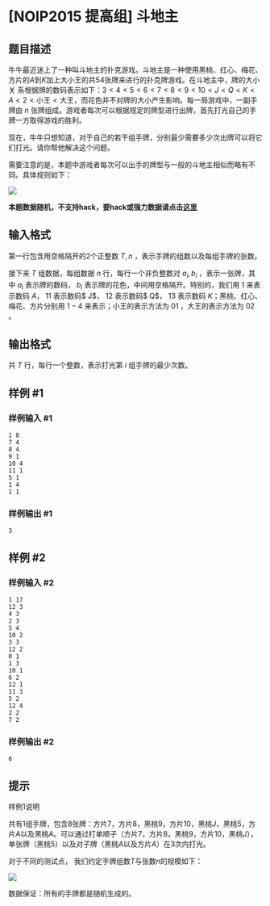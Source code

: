# [NOIP2015 提高组] 斗地主

## 题目描述

牛牛最近迷上了一种叫斗地主的扑克游戏。斗地主是一种使用黑桃、红心、梅花、方片的$A$到$K$加上大小王的共$54$张牌来进行的扑克牌游戏。在斗地主中，牌的大小关 系根据牌的数码表示如下：$3<4<5<6<7<8<9<10<J<Q<K<A<2<\text{小王}<\text{大王}$，而花色并不对牌的大小产生影响。每一局游戏中，一副手牌由 $n$ 张牌组成。游戏者每次可以根据规定的牌型进行出牌，首先打光自己的手牌一方取得游戏的胜利。

现在，牛牛只想知道，对于自己的若干组手牌，分别最少需要多少次出牌可以将它们打光。请你帮他解决这个问题。

需要注意的是，本题中游戏者每次可以出手的牌型与一般的斗地主相似而略有不同。具体规则如下：

 ![](https://cdn.luogu.com.cn/upload/pic/1827.png) 

**本题数据随机，不支持hack，要hack或强力数据请点击[这里](https://www.luogu.org/problem/P2540)**


## 输入格式

第一行包含用空格隔开的2个正整数 $T,n$ ，表示手牌的组数以及每组手牌的张数。

接下来 $T$ 组数据，每组数据 $n$ 行，每行一个非负整数对 $a_i,b_i$ ，表示一张牌，其中 $a_i$ 表示牌的数码， $b_i$ 表示牌的花色，中间用空格隔开。特别的，我们用 $1$ 来表示数码 $A$， $11$ 表示数码$ J$， $12$ 表示数码$ Q$， $13$ 表示数码 $K$；黑桃、红心、梅花、方片分别用 $1-4$ 来表示；小王的表示方法为 $01$ ，大王的表示方法为 $02$ 。

## 输出格式

共 $T$ 行，每行一个整数，表示打光第 $i$ 组手牌的最少次数。

## 样例 #1

### 样例输入 #1
```
1 8
7 4
8 4
9 1
10 4
11 1
5 1
1 4
1 1
```

### 样例输出 #1

```
3
```

## 样例 #2

### 样例输入 #2
```
1 17
12 3
4 3
2 3
5 4
10 2
3 3
12 2
0 1
1 3
10 1
6 2
12 1
11 3
5 2
12 4
2 2
7 2
```

### 样例输出 #2

```
6
```

## 提示

样例1说明


共有$1$组手牌，包含8张牌：方片$7$，方片$8$，黑桃$9$，方片$10$，黑桃$J$，黑桃$5$，方片$A$以及黑桃$A$。可以通过打单顺子（方片$7$，方片$8$，黑桃$9$，方片$10$，黑桃$J$），单张牌（黑桃$5$）以及对子牌（黑桃$A$以及方片$A$）在$3$次内打光。

对于不同的测试点， 我们约定手牌组数$T$与张数$n$的规模如下：

 ![](https://cdn.luogu.com.cn/upload/pic/1828.png) 

数据保证：所有的手牌都是随机生成的。

